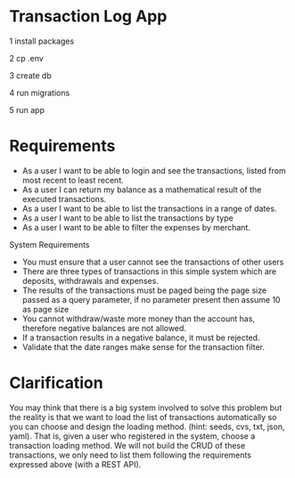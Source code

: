 # Transaction Log App

1 install packages

2 cp .env

3 create db

4 run migrations

5 run app

# Requirements

- As a user I want to be able to login and see the transactions, listed from most recent to least recent.
- As a user I can return my balance as a mathematical result of the executed transactions.
- As a user I want to be able to list the transactions in a range of dates.
- As a user I want to be able to list the transactions by type
- As a user I want to be able to filter the expenses by merchant.

System Requirements

- You must ensure that a user cannot see the transactions of other users
- There are three types of transactions in this simple system which are deposits, withdrawals and expenses.
- The results of the transactions must be paged being the page size passed as a query parameter, if no parameter present then assume 10 as page size
- You cannot withdraw/waste more money than the account has, therefore negative balances are not allowed.
- If a transaction results in a negative balance, it must be rejected.
- Validate that the date ranges make sense for the transaction filter.

# Clarification

You may think that there is a big system involved to solve this problem but the reality is that we want to load the list of transactions automatically so you can choose and design the loading method. (hint: seeds, cvs, txt, json, yaml). That is, given a user who registered in the system, choose a transaction loading method. We will not build the CRUD of these transactions, we only need to list them following the requirements expressed above (with a REST API).
